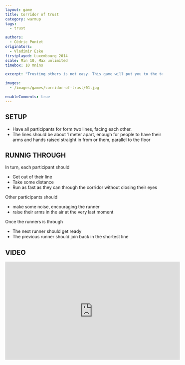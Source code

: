 ```yaml
---
layout: game
title: Corridor of trust
category: warmup
tags:
  - trust

authors: 
  - Cédric Pontet
originators: 
  - Vladimir Eske
firstplayed: Luxembourg 2014
scale: Min 10, Max unlimited
timebox: 10 mnins

excerpt: "Trusting others is not easy. This game will put you to the test."

images:
  - /images/games/corridor-of-trust/01.jpg

enableComments: true
---
```


## SETUP

- Have all participants for form two lines, facing each other.
- The lines should be about 1 meter apart, enough for people to have their arms and hands raised straight in from or them, parallel to the floor


## RUNNIG THROUGH

In turn, each participant should
- Get out of their line
- Take some distance
- Run as fast as they can through the corridor without closing their eyes

Other participants should 
- make some noise, encouraging the runner
- raise their arms in the air at the very last moment

Once the runners is through
- The next runner should get ready
- The previous runner should join back in the shortest line


## VIDEO
<iframe width="560" height="315" src="https://www.youtube.com/embed/ayeoh811_S4" frameborder="0" allow="autoplay; encrypted-media" allowfullscreen></iframe>
